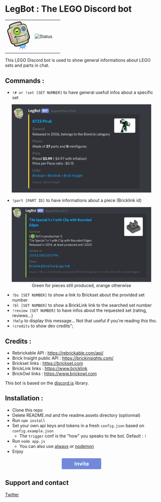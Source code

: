 # LegBot : The LEGO Discord bot

<!-- > Yes, hybdid html markdown, sorry :( <--->

<table style="width:100%;" align="center">
<td style="width:49%">
<img height="100" src="./readme.assets/legbot.png" alt="Logo">
</td>
<td style="width:49%">
<img src="https://discordbots.org/api/widget/status/666184693531672608.svg" alt="Status">
</td>
</div>

</table>

This LEGO Discord bot is used to show general informations about LEGO sets and parts in chat.

## Commands :
- `!# or !set [SET NUMBER]` to have general usefull infos about a specific set
<p align="center">
	<img width="460" src="./readme.assets/set-example.png" alt="Parts Example">

</p>

- `!part [PART ID]` to have informations about a piece (Bricklink id)
<p align="center">
	<img width="460" src="./readme.assets/part-example.png" alt="Parts Example"> <br> Green for pieces still produced, orange otherwise
</p>

- `!bs [SET NUMBER]`  to show a link to Brickset about the provided set number
- `!bl [SET NUMBER]`  to show a BrickLink link to the searched set number
- `!review [SET NUMBER]`  to have infos about the requested set (rating, reviews...)
- `!help`  to display this message... Not that useful if you're reading this tho.
- `!credits`  to show dev credits";
## Credits :
- Rebrickable API : https://rebrickable.com/api/
- Brick Insight public API : https://brickinsights.com/
- Brickset links : https://brickset.com
- BrickLink links : https://www.bricklink
- BrickOwl links : https://www.brickowl.com

This bot is based on the [discord.js](https://discord.js.org/) library.


## Installation :
- Clone this repo
- Delete README.md and the readme.assets directory (optionnal)
- Run `npm install`
- Set your own api keys and tokens in a fresh `config.json` based on `config.example.json`
  - The `trigger` conf is the "how" you speaks to the bot. Default :  `!`
- Run `node app.js`
  - You can also use [always](https://www.npmjs.com/package/always) or [nodemon](https://nodemon.io/)
- Enjoy


<p align="center">
	<a href="https://discordapp.com/oauth2/authorize?client_id=666184693531672608&scope=bot&permissions=0">
	<img src="./readme.assets/invitebutton.png" alt="Invite me !"> </a>
</p>

## Support and contact
[Twitter](https://twitter.com/thibaut_plg)